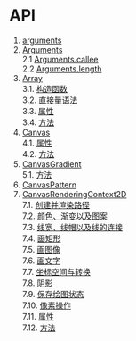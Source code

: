 # API

1. [arguments](./arguments.md#arguments)    
2. [Arguments](./arguments.md#arguments-1)    
 2.1 [Arguments.callee](./arguments.md#argumentscallee)    
 2.2 [Arguments.length](./arguments.md#argumentslength)    
3. [Array](./Array.md#array)    
 3.1. [构造函数](./Array.md#构造函数)    
 3.2. [直接量语法](./Array.md#直接量语法)    
 3.3. [属性](./Array.md#属性)    
 3.4. [方法](./Array.md#方法)    
4. [Canvas](./Canvas.md#canvas)    
 4.1. [属性](./Canvas.md#canvas的属性)    
 4.2. [方法](./Canvas.md#canvas的方法)    
5. [CanvasGradient](./Canvas.md#canvasgradient)    
 5.1. [方法](./Canvas.md#canvasgradient的方法)    
6. [CanvasPattern](./Canvas.md#canvaspattern)    
7. [CanvasRenderingContext2D](./Canvas.md#canvasrenderingcontext2d)    
 7.1. [创建并渲染路径](./Canvas.md#创建并渲染路径)    
 7.2. [颜色、渐变以及图案](./Canvas.md#颜色渐变以及图案)    
 7.3. [线宽、线帽以及线的连接](./Canvas.md#线宽线帽以及线的连接)    
 7.4. [画矩形](./Canvas.md#画矩形)    
 7.5. [画图像](./Canvas.md#画图像)    
 7.6. [画文字](./Canvas.md#画文字)    
 7.7. [坐标空间与转换](./Canvas.md#坐标空间与转换)    
 7.8. [阴影](./Canvas.md#阴影)    
 7.9. [保存绘图状态](./Canvas.md#保存绘图状态)    
 7.10. [像素操作](./Canvas.md#像素操作)    
 7.11. [属性](./Canvas.md#canvasrenderingcontext2d-属性)    
 7.12. [方法](./Canvas.md#canvasrenderingcontext2d-方法)    

